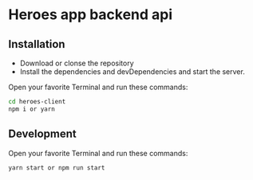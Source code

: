 # Heroes app backend api

## Installation
- Download or clonse the repository 
- Install the dependencies and devDependencies and start the server.

Open your favorite Terminal and run these commands:

```sh
cd heroes-client
npm i or yarn 
```

## Development

Open your favorite Terminal and run these commands:

```sh
yarn start or npm run start
```
